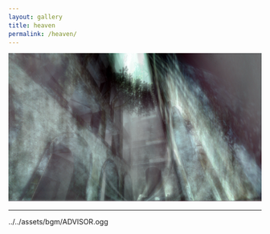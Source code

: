 ```yaml
---
layout: gallery
title: heaven
permalink: /heaven/
---
```


![heaven](/assets/images/heaven.png)

---

../../assets/bgm/ADVISOR.ogg
